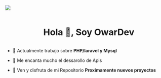 <!--horizontal divider(gradiant)-->
<img src="https://user-images.githubusercontent.com/73097560/115834477-dbab4500-a447-11eb-908a-139a6edaec5c.gif">

<!--h1 without bottom border-->
<div id="user-content-toc">
  <ul align="center">
    <summary><h1 style="display: inline-block">Hola 👋, Soy OwarDev</h1></summary>
  </ul>
</div>

- 🔭 Actualmente trabajo sobre **PHP/laravel y Mysql**
 
- 🌱 Me encanta mucho el dessarollo de Apis
   
- 💬 Ven y disfruta de mi Repositorio **Proximamente nuevos proyectos**

